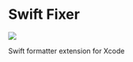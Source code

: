 # Swift Fixer

![](https://img.shields.io/github/v/release/cadnza/swift-fixer)

Swift formatter extension for Xcode
